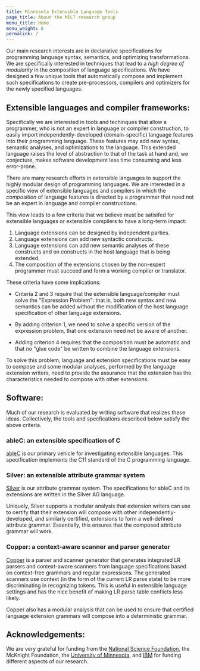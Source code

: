 ```yaml
---
title: Minnesota Extensible Language Tools
page_title: About the MELT research group
menu_title: Home
menu_weight: 0
permalink: /
---
```


Our main research interests are in declarative specifications for
programming language syntax, semantics, and optimizing
transformations.  We are specifically interested in techniques that
lead to a *high degree of modularity* in the composition of language
specifications.  We have designed a few unique tools that
automatically compose and implement such specifications to create
pre-processors, compilers and optimizers for the newly specified
languages.

## Extensible languages and compiler frameworks:

Specifically we are interested in tools and techinques that allow a
programmer, who is not an expert in language or compiler construction,
to easily import independently-developed (domain-specific) language
features into their programming language.  These features may add new
syntax, semantic analyses, and optimizations to the language.  This
extended language raises the level of abstraction to that of the task
at hand and, we conjecture, makes software development less time
consuming and less error-prone.

There are many research efforts in extensible languages to support the
highly modular design of programming languages.  We are interested in
a specific view of extensible languages and compilers in which the
*composition* of language features is directed by a programmer that
need not be an expert in language and compiler constructions.

This view leads to a few criteria that we believe must be satisifed
for extensible languages or extensible compilers to have a long-term
impact: 

1. Language extensions can be designed by independent parties.
2. Language extensions can add new syntactic constructs.
3. Language extensions can add new semantic analyses of these
   constructs and on constructs in the host language that is being
   extended.
4. The composition of the extensions chosen by the non-expert
   programmer must succeed and form a working compiler or translator.

These criteria have some implications:

* Criteria 2 and 3 require that the extensible language/compiler must
  solve the "Expression Problem": that is, both new syntax and new
  semantics can be added without the modification of the host language
  specification of other language extensions.

* By adding criterion 1, we need to solve a specific version of
  the expression problem, that one extension need not be aware of
  another. 

* Adding criterion 4 requires that the composition must be automatic
  and that *no* "glue code" be written to combine the language
  extensions. 

To solve this problem, language and extension specifications must be
easy to compose and some modular analyses, performed by the language
extension writers, need to provide the assurance that the extension
has the characteristics needed to compose with other extensions.

## Software:
Much of our research is evaluated by writing software that realizes
these ideas.  Collectively, the tools and specfications described
below satisfy the above criteria.


### ableC: an extensible specification of C

[ableC](ableC/index.html) is our primary vehicle for investigating
extensible languages.  This specification implements the C11 standard
of the C programming language.


### Silver: an extensible attribute grammar system

[Silver](silver) is our attribute grammar system.  The specifications
for ableC and its extensions are written in the Silver AG language. 

Uniquely, Silver supports a modular analysis that extension writers
can use to certify that their extension will compose with other
independently-developed, and similarly certified, extensions to form a
well-defined attribute grammar.  Essentially, this ensures that the
composed attribute grammar will work. 


### Copper: a context-aware scanner and parser generator

[Copper](copper/index.html) is a parser and scanner generator that
generates integrated LR parsers and context-aware scanners from
language specifications based on context-free grammars and regular
expressions. The generated scanners use context (in the form of the
current LR parse state) to be more discriminating in recognizing
tokens.  This is useful in extensible language settings and has the
nice benefit of making LR parse table conflicts less likely. 

Copper also has a modular analysis that can be used to ensure that
certified language extension grammars will compose into a
deterministic grammar. 

## Acknowledgements:

We are very grateful for funding from the [National Science
Foundation](http://www.nsf.gov/), the McKnight Foundation, the
[University of Minnesota](http://www.umn.edu), and
[IBM](http://ibm.com) for funding different aspects of our research. 
